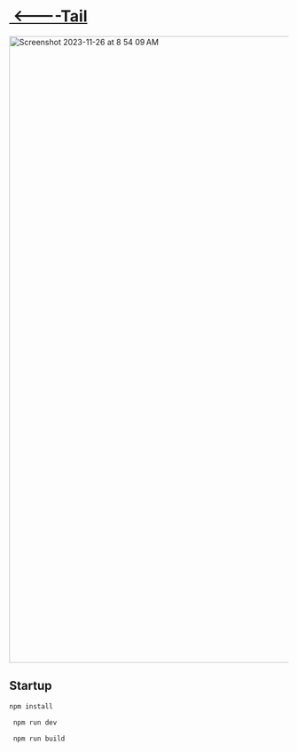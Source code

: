 # <a href="http://tail.jessejesse.com">&nbsp;<----Tail</a>
<img width="1129" alt="Screenshot 2023-11-26 at 8 54 09 AM" src="https://github.com/sudo-self/tail/assets/119916323/81315ca8-fac3-494e-8807-67cd05dab762">

## Startup
```bash
npm install
```
```bash
 npm run dev
```
```bash
 npm run build
```

